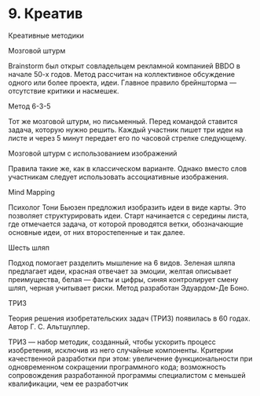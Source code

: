 # 9. Креатив


Креативные методики

Мозговой штурм

Brainstorm был открыт совладельцем рекламной компанией BBDO в начале 50-х годов. Метод рассчитан на коллективное обсуждение одного или более проекта, идеи. Главное правило брейншторма — отсутствие критики и насмешек.

Метод 6-3-5

Тот же мозговой штурм, но письменный. Перед командой ставится задача, которую нужно решить. Каждый участник пишет три идеи на листе и через 5 минут передает его по часовой стрелке следующему.

Мозговой штурм с использованием изображений

Правила такие же, как в классическом варианте. Однако вместо слов участникам следует использовать ассоциативные изображения.

Mind Mapping

Психолог Тони Бьюзен предложил изобразить идеи в виде карты. Это позволяет структурировать идеи. Старт начинается с середины листа, где отмечается задача, от которой проводятся ветки, обозначающие основные идеи, от них второстепенные и так далее.

Шесть шляп

Подход помогает разделить мышление на 6 видов. Зеленая шляпа предлагает идеи, красная отвечает за эмоции, желтая описывает преимущества, белая — факты и цифры, синяя контролирует смену шляп, черная учитывает риски. Метод разработан Эдуардом-Де Боно.

ТРИЗ

Теория решения изобретательских задач (ТРИЗ) появилась в 60 годах. Автор Г. С. Альтшуллер.

ТРИЗ — набор методик, созданный, чтобы ускорить процесс изобретения, исключив из него случайные компоненты. Критерии качественной разработки при этом: увеличение функциональности при одновременном сокращении программного кода; возможность сопровождения разработанной программы специалистом с меньшей квалификации, чем ее разработчик
